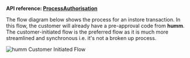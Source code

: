 <strong>API reference: <a href="/api/process_authorisation/">ProcessAuthorisation</a></strong>

The flow diagram below shows the process for an instore transaction. In this flow, the customer will already have a pre-approval code from **humm**. The customer-initiated flow is the preferred flow as it is much more streamlined and synchronous i.e. it's not a broken up process.

<img src="/img/flows/cust-initiated-flow.png" alt="humm Customer Initiated Flow">
